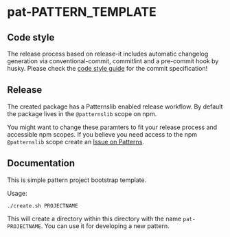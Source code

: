 # pat-PATTERN_TEMPLATE

## Code style

The release process based on release-it includes automatic changelog generation via conventional-commit, commitlint and a pre-commit hook by husky.
Please check the [code style guide](https://github.com/Patternslib/Patterns/blob/master/docs/developer/styleguide.md#commits-messages) for the commit specification!


## Release

The created package has a Patternslib enabled release workflow.
By default the package lives in the ``@patternslib`` scope on npm.

You might want to change these paramters to fit your release process and accessible npm scopes.
If you believe you need access to the npm ``@patternslib`` scope create an [Issue on Patterns](https://github.com/Patternslib/Patterns/issues).


## Documentation

This is simple pattern project bootstrap template.

Usage:

    ./create.sh PROJECTNAME

This will create a directory within this directory with the name `pat-PROJECTNAME`.
You can use it for developing a new pattern.

